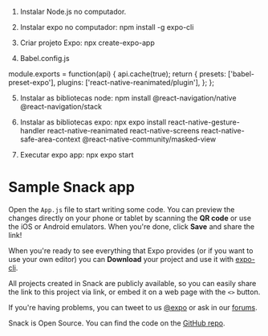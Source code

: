 1. Instalar Node.js no computador.

2. Instalar expo no computador:
npm install -g expo-cli

3. Criar projeto Expo:
npx create-expo-app <nome-do-projeto>

4. Babel.config.js

module.exports = function(api) {
  api.cache(true);
  return {
    presets: ['babel-preset-expo'],
    plugins: ['react-native-reanimated/plugin'],
  };
};

5. Instalar as bibliotecas node:
npm install @react-navigation/native @react-navigation/stack

6. Instalar as bibliotecas expo: 
npx expo install react-native-gesture-handler react-native-reanimated react-native-screens react-native-safe-area-context @react-native-community/masked-view

7. Executar expo app:
npx expo start

# Sample Snack app

Open the `App.js` file to start writing some code. You can preview the changes directly on your phone or tablet by scanning the **QR code** or use the iOS or Android emulators. When you're done, click **Save** and share the link!

When you're ready to see everything that Expo provides (or if you want to use your own editor) you can **Download** your project and use it with [expo-cli](https://docs.expo.io/get-started/installation).

All projects created in Snack are publicly available, so you can easily share the link to this project via link, or embed it on a web page with the `<>` button.

If you're having problems, you can tweet to us [@expo](https://twitter.com/expo) or ask in our [forums](https://forums.expo.io/c/snack).

Snack is Open Source. You can find the code on the [GitHub repo](https://github.com/expo/snack).
